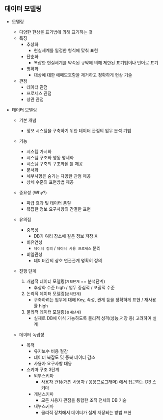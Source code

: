 ## 데이터 모델링 

- 모델링   

  - 다양한 현상을 표기법에 의해 표기하는 것    
  - 특징   
    - 추상화   
      - 현실세계를 일정한 형식에 맞춰 표현  
    - 단순화 
      - 복잡한 현실세계를 약속된 규약에 의해 제한된 표기법이나 언어로 표기 
    - 명확화 
      - 대상에 대한 애매모호함을 제거하고 정확하게 현상 기술
  - 관점 
    - 데이터 관점 
    - 프로세스 관점 
    - 상관 관점 

- 데이터 모델링 

  - 기본 개념  
    - 정보 시스템을 구축하기 위한 데이터 관점의 업무 분석 기법 
  - 기능
    - 시스템 가시화 
    - 시스템 구조와 행동 명세화 
    - 시스템 구축의 구조화된 틀 제공 
    - 문서화 
    - 세부사항은 숨기는 다양한 관점 제공 
    - 상세 수준의 표현방법 제공 

  - 중요성 (Why?)  
    - 파급 효과 및 데이터 품질 
    - 복잡한 정보 요구사항의 간결한 표현  
  - 유의점 
    - 중복성 
      - DB가 여러 장소에 같은 정보 저장 X 
    - 비유연성 
      - `데이터 정의` / `데이터 사용 프로세스` 분리
    - 비일관성 
      - 데이터간의 상호 연관관계 명확히 정의  
  - 진행 단계  
    1. 개념적 데이터 모델링(`계획단계` == 분석단계) 
       - 추상화 수준 high / 업무 중심적 / 포괄적 수준 
    2. 논리적 데이터 모델링(`분석단계`)
       - 구축하려는 업무에 대해 Key, 속성, 관계 등을 정확하게 표현 / 재사용률 high 
    3. 물리적 데이터 모델링(`설계단계`)
       - 실제로 DB에 이식 가능하도록 물리적 성격(성능,저장 등) 고려하여 설계  
  - 데이터 독립성 
    - 목적  
      - 유지보수 비용 절감 
      - 데이터 복잡도 및 중복 데이터 감소 
      - 사용자 요구사항 대응   
    - 스키마 구조 3단계  
      - 외부스키마
        - 사용자 관점(개인 사용자 / 응용프로그래머) 에서 접근하는 DB 스키마   
      - 개념스키마
        - 모든 사용자 관점을 통합한 조직 전체의 DB 기술 
      - 내부스키마
        - 물리적 장치에서 데이터가 실제 저장되는 방법 표현 
